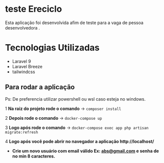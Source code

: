 # teste Ereciclo

Esta aplicação foi desenvolvida afim de teste para a vaga de pessoa desenvolvedora .

# Tecnologias Utilizadas

- Laravel 9
- Laravel Breeze
- tailwindcss

## Para rodar a aplicação

Ps: De preferencia utilizar powershell ou wsl caso esteja no windows.

1 **Na raiz do projeto rode o comando** -> ``` composer install ```

2 **Depois rode o comando** -> ``` docker-compose up ```

3 **Logo após rode o comando** -> ``` docker-compose exec app php artisan migrate:refresh ```

4 **Logo após você pode abrir no navegador a aplicação http://localhost/**

- **Crie um novo usuário com email válido
        Ex: abs@gmail.com e senha de no min 8 caracteres.**


